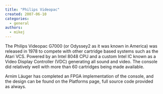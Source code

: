 ```yaml
---
title: "Philips Videopac"
created: 2007-06-10
categories: 
  - general
authors: 
  - mikej
---
```


The Philips Videopac G7000 (or Odyssey2 as it was known in America) was released in 1978 to compete with other cartridge based systems such as the Atari VCS. Powered by an Intel 8048 CPU and a custom Intel IC known as a Video Display Controller (VDC) generating all sound and video. The console did relatively well with more than 60 cartridges being made available. 

Arnim Läuger has completed an FPGA implementation of the console, and the design can be found on the Platforms page, full source code provided as always.
